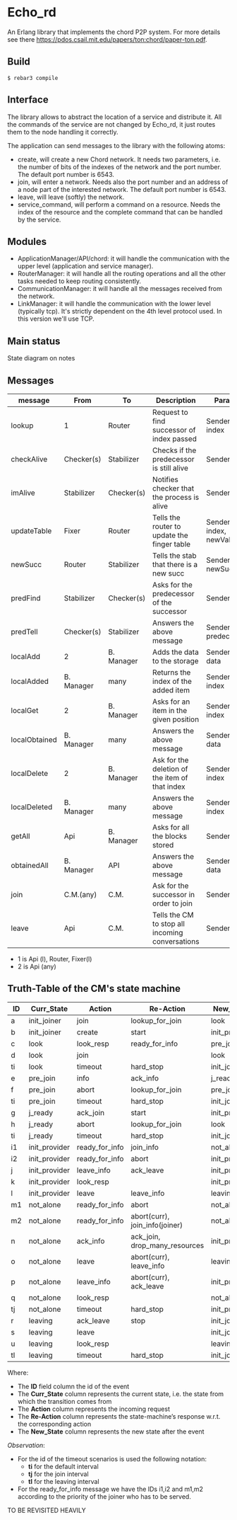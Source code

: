 Echo_rd
=====

An Erlang library that implements the chord P2P system.
For more details see there https://pdos.csail.mit.edu/papers/ton:chord/paper-ton.pdf.

Build
-----

    $ rebar3 compile
    
Interface
-----

The library allows to abstract the location of a service and distribute it. All the commands of the service are not changed by Echo_rd, it just routes them to the node handling it correctly.

The application can send messages to the library with the following atoms: 
- create, will create a new Chord network. It needs two parameters, i.e. the number of bits of the indexes of the network and the port number. The default port number is 6543.
- join, will enter a network. Needs also the port number and an address of a node part of the interested network. The default port number is 6543.
- leave, will leave (softly) the network.
- service_command, will perform a command on a resource. Needs the index of the resource and the complete command that can be handled by the service. 


Modules
-----

- ApplicationManager/API/chord: it will handle the communication with the upper level (application and service manager).
- RouterManager: it will handle all the routing operations and all the other tasks needed to keep routing consistently.
- CommunicationManager: it will handle all the messages received from the network.
- LinkManager: it will handle the communication with the lower level (typically tcp). It's strictly dependent on the 4th level protocol used. In this version we'll use TCP.

Main status
-----

State diagram on notes 

Messages
-----

| message       | From       | To         | Description                                     | Params                  |
|---------------|------------|------------|-------------------------------------------------|-------------------------|
| lookup        | 1          | Router     | Request to find successor of index passed       | Sender, index           |
| checkAlive    | Checker(s) | Stabilizer | Checks if the predecessor is still alive        | Sender                  |
| imAlive       | Stabilizer | Checker(s) | Notifies checker that the process is alive      | Sender                  |
| updateTable   | Fixer      | Router     | Tells the router to update the finger table     | Sender, index, newValue |
| newSucc       | Router     | Stabilizer | Tells the stab that there is a new succ         | Sender, newSucc         |
| predFind      | Stabilizer | Checker(s) | Asks for the predecessor of the successor       | Sender                  |
| predTell      | Checker(s) | Stabilizer | Answers the above message                       | Sender, predecessor     |
| localAdd      | 2          | B. Manager | Adds the data to the storage                    | Sender, data            |
| localAdded    | B. Manager | many       | Returns the index of the added item             | Sender, index           |
| localGet      | 2          | B. Manager | Asks for an item in the given position          | Sender, index           |
| localObtained | B. Manager | many       | Answers the above message                       | Sender, data            |
| localDelete   | 2          | B. Manager | Ask for the deletion of the item of that index  | Sender, index           |
| localDeleted  | B. Manager | many       | Answers the above message                       | Sender, index           |
| getAll        | Api        | B. Manager | Asks for all the blocks stored                  | Sender                  |
| obtainedAll   | B. Manager | API        | Answers the above message                       | Sender, data            |
| join          | C.M.(any)  | C.M.       | Ask for the successor in order to join          | Sender                  |
| leave         | Api        | C.M.       | Tells the CM to stop all incoming conversations | Sender                  |

- 1 is Api (l), Router, Fixer(l)
- 2 is Api (any) 

Truth-Table of the CM's state machine
-----


| ID | Curr_State    | Action         | Re-Action                      | New_State     | 
|----|---------------|----------------|--------------------------------|---------------| 
| a  | init_joiner   | join           | lookup_for_join                | look          | 
| b  | init_joiner   | create         | start                          | init_provider | 
| c  | look          | look_resp      | ready_for_info                 | pre_join      |
| d  | look          | join           |                                | look          | 
| ti | look          | timeout        | hard_stop                      | init_joiner   | 
| e  | pre_join      | info           | ack_info                       | j_ready       | 
| f  | pre_join      | abort          | lookup_for_join                | pre_join      | 
| ti | pre_join      | timeout        | hard_stop                      | init_joiner   | 
| g  | j_ready       | ack_join       | start                          | init_provider | 
| h  | j_ready       | abort          | lookup_for_join                | look          | 
| ti | j_ready       | timeout        | hard_stop                      | init_joiner   | 
| i1 | init_provider | ready_for_info | join_info                      | not_alone     |
| i2 | init_provider | ready_for_info | abort                          | init_provider |  
| j  | init_provider | leave_info     | ack_leave                      | init_provider |
| k  | init_provider | look_resp      |                                | init_provider | 
| l  | init_provider | leave          | leave_info                     | leaving       | 
| m1 | not_alone     | ready_for_info | abort                          | not_alone     | 
| m2 | not_alone     | ready_for_info | abort(curr), join_info(joiner) | not_alone     | 
| n  | not_alone     | ack_info       | ack_join, drop_many_resources  | init_provider | 
| o  | not_alone     | leave          | abort(curr), leave_info        | leaving       |
| p  | not_alone     | leave_info     | abort(curr), ack_leave         | init_provider | 
| q  | not_alone     | look_resp      |                                | not_alone     |
| tj | not_alone     | timeout        | hard_stop                      | init_provider | 
| r  | leaving       | ack_leave      | stop                           | init_joiner   |
| s  | leaving       | leave          |                                | init_joiner   |
| u  | leaving       | look_resp      |                                | leaving       |
| tl | leaving       | timeout        | hard_stop                      | init_joiner   |

Where:
- The **ID** field column the id of the event
- The **Curr_State** column represents the current state, i.e. the state from which the transition comes from
- The **Action** column represents the incoming request 
- The **Re-Action** column represents the state-machine’s response w.r.t. the corresponding action
- The **New_State** column represents the new state after the event

*Observation*:
* For the id of the timeout scenarios is used the following notation:
    * **ti** for the default interval
    * **tj** for the join interval
    * **tl** for the leaving interval
* For the ready_for_info message we have the IDs i1,i2 and m1,m2 according to the priority of the joiner who has to be served.

TO BE REVISITED HEAVILY